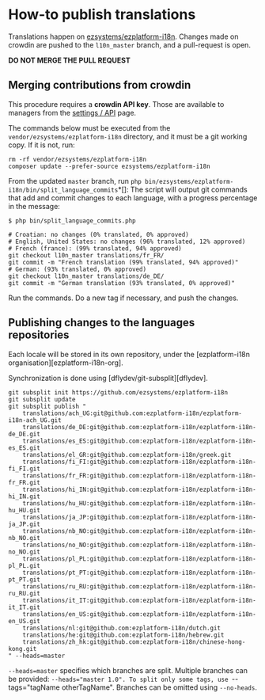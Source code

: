 # How-to publish translations

Translations happen on [ezsystems/ezplatform-i18n](https://github.com/ezsystems/ezplatform-i18n).
Changes made on crowdin are pushed to the `l10n_master` branch, and a pull-request is open.

**DO NOT MERGE THE PULL REQUEST**

## Merging contributions from crowdin

This procedure requires a **crowdin API key**. Those are available to
managers from the [settings / API][crowdin_api_settings] page.

The commands below must be executed from the `vendor/ezsystems/ezplatform-i18n` directory,
and it must be a git working copy. If it is not, run:
```
rm -rf vendor/ezsystems/ezplatform-i18n
composer update --prefer-source ezsystems/ezplatform-i18n
```

From the updated `master` branch, run `php bin/ezsystems/ezplatform-i18n/bin/split_language_commits`*[]:
The script will output git commands that add and commit changes to each language,
with a progress percentage in the message:

```
$ php bin/split_language_commits.php

# Croatian: no changes (0% translated, 0% approved)
# English, United States: no changes (96% translated, 12% approved)
# French (france): (99% translated, 94% approved)
git checkout l10n_master translations/fr_FR/
git commit -m "French translation (99% translated, 94% approved)"
# German: (93% translated, 0% approved)
git checkout l10n_master translations/de_DE/
git commit -m "German translation (93% translated, 0% approved)"
```

Run the commands. Do a new tag if necessary, and push the changes.

[crowdin_api_settings]: https://crowdin.com/project/ezplatform/settings#api

## Publishing changes to the languages repositories

Each locale will be stored in its own repository,
under the [ezplatform-i18n organisation][ezplatform-i18n-org].

Synchronization is done using [dflydev/git-subsplit][dflydev].

    git subsplit init https://github.com/ezsystems/ezplatform-i18n
    git subsplit update
    git subsplit publish "
        translations/ach_UG:git@github.com:ezplatform-i18n/ezplatform-i18n-ach_UG.git
        translations/de_DE:git@github.com:ezplatform-i18n/ezplatform-i18n-de_DE.git
        translations/es_ES:git@github.com:ezplatform-i18n/ezplatform-i18n-es_ES.git
        translations/el_GR:git@github.com:ezplatform-i18n/greek.git
        translations/fi_FI:git@github.com:ezplatform-i18n/ezplatform-i18n-fi_FI.git
        translations/fr_FR:git@github.com:ezplatform-i18n/ezplatform-i18n-fr_FR.git
        translations/hi_IN:git@github.com:ezplatform-i18n/ezplatform-i18n-hi_IN.git
        translations/hu_HU:git@github.com:ezplatform-i18n/ezplatform-i18n-hu_HU.git
        translations/ja_JP:git@github.com:ezplatform-i18n/ezplatform-i18n-ja_JP.git
        translations/nb_NO:git@github.com:ezplatform-i18n/ezplatform-i18n-nb_NO.git
        translations/no_NO:git@github.com:ezplatform-i18n/ezplatform-i18n-no_NO.git
        translations/pl_PL:git@github.com:ezplatform-i18n/ezplatform-i18n-pl_PL.git
        translations/pt_PT:git@github.com:ezplatform-i18n/ezplatform-i18n-pt_PT.git
        translations/ru_RU:git@github.com:ezplatform-i18n/ezplatform-i18n-ru_RU.git
        translations/it_IT:git@github.com:ezplatform-i18n/ezplatform-i18n-it_IT.git
        translations/en_US:git@github.com:ezplatform-i18n/ezplatform-i18n-en_US.git
        translations/nl:git@github.com:ezplatform-i18n/dutch.git
        translations/he:git@github.com:ezplatform-i18n/hebrew.git
        translations/zh_hk:git@github.com:ezplatform-i18n/chinese-hong-kong.git
    " --heads=master

`--heads=master` specifies which branches are split. Multiple branches can be provided: `--heads="master 1.0".
To split only some tags, use `--tags="tagName otherTagName". Branches can be omitted using `--no-heads`. 

